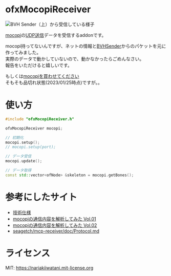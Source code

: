 # ofxMocopiReceiver
![BVH Sender（上）から受信している様子](https://user-images.githubusercontent.com/1306139/214546054-0fc47236-c85f-446e-97dd-fe8c588d0869.jpg)

[mocopi](https://www.sony.net/Products/mocopi-dev/jp/)の[UDP送信](https://www.sony.net/Products/mocopi-dev/jp/documents/ReceiverPlugin/SendData.html)データを受信するaddonです。

mocopi持ってないんですが、ネットの情報と[BVHSender](https://www.sony.net/Products/mocopi-dev/jp/downloads/DownloadInfo.html#BVH_Sender)からのパケットを元に作ってみました。  
実際のデータで動かしていないので、動かなかったらごめんなさい。  
報告をいただけると嬉しいです。  

もしくは[mocopiを買わせてください](https://www.buymeacoffee.com/nariakiiwatani/w/11328)  
そもそも品切れ状態(2023/01/25時点)ですが。。

# 使い方

```cpp
#include "ofxMocopiReceiver.h"

ofxMocopiReceiver mocopi;

// 初期化
mocopi.setup();
// mocopi.setup(port);

// データ受信
mocopi.update();

// データ取得
const std::vector<ofNode> &skeleton = mocopi.getBones();

```

# 参考にしたサイト

- [技術仕様](https://www.sony.net/Products/mocopi-dev/jp/documents/Home/TechSpec.html)
- [mocopiの通信内容を解析してみた Vol.01](https://zenn.dev/toyoshimorioka/articles/96dbe00b87601f)
- [mocopiの通信内容を解析してみた Vol.02](https://zenn.dev/toyoshimorioka/articles/761fe45ebe4802)
- [seagetch/mcp-receiver/doc/Protocol.md](https://github.com/seagetch/mcp-receiver/blob/main/doc/Protocol.md)


# ライセンス
MIT: https://nariakiiwatani.mit-license.org
